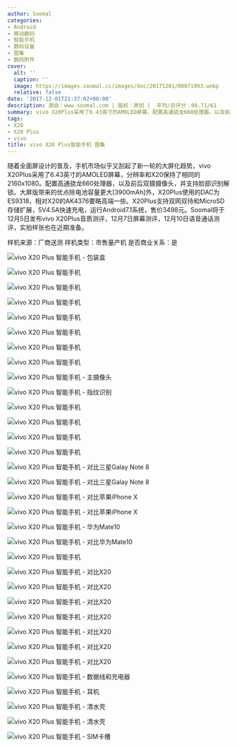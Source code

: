 ```yaml
---
author: Soomal
categories:
- Android
- 移动数码
- 智能手机
- 数码设备
- 图集
- 数码附件
cover:
  alt: ''
  caption: ''
  image: https://images.soomal.cc/images/doc/20171201/00071993.webp
  relative: false
date: '2017-12-01T21:37:02+08:00'
description: 源自：www.soomal.com | 版权：原创 |  平均/总评分：08.71/61
summary: vivo X20Plus采用了6.43英寸的AMOLED屏幕，配置高通骁龙660处理器，以及前后双摄摄像头，并支持脸部识别解锁，DAC为ES9318。X20Plus支持双网双待和MicroSD存储扩展，5V4.5A快速充电，运行Android7.1系统，售价3498元。
tags:
- X20
- X20 Plus
- vivo
title: vivo X20 Plus智能手机 图集
---
```


随着全面屏设计的普及，手机市场似乎又刮起了新一轮的大屏化趋势，vivo X20Plus采用了6.43英寸的AMOLED屏幕，分辨率和X20保持了相同的2160x1080。配置高通骁龙660处理器，以及前后双摄摄像头，并支持脸部识别解锁。大屏版带来的优点除电池容量更大[3900mAh]外，X20Plus使用的DAC为ES9318，相对X20的AK4376要略高端一些。X20Plus支持双网双待和MicroSD存储扩展，5V4.5A快速充电，运行Android7.1系统，售价3498元。Soomal将于12月5日发布vivo X20Plus音质测评，12月7日屏幕测评，12月10日语音通话测评，实拍样张也在近期准备。



样机来源：厂商送测
样机类型：市售量产机
是否商业关系：是



![vivo X20 Plus 智能手机 - 包装盒](https://images.soomal.cc/images/doc/20171201/00071960.webp)



![vivo X20 Plus 智能手机](https://images.soomal.cc/images/doc/20171201/00071961.webp)



![vivo X20 Plus 智能手机](https://images.soomal.cc/images/doc/20171201/00071962.webp)



![vivo X20 Plus 智能手机](https://images.soomal.cc/images/doc/20171201/00071963.webp)



![vivo X20 Plus 智能手机](https://images.soomal.cc/images/doc/20171201/00071964.webp)



![vivo X20 Plus 智能手机](https://images.soomal.cc/images/doc/20171201/00071965.webp)



![vivo X20 Plus 智能手机](https://images.soomal.cc/images/doc/20171201/00071966.webp)



![vivo X20 Plus 智能手机](https://images.soomal.cc/images/doc/20171201/00071967.webp)



![vivo X20 Plus 智能手机 - 主摄像头](https://images.soomal.cc/images/doc/20171201/00071968.webp)



![vivo X20 Plus 智能手机 - 指纹识别](https://images.soomal.cc/images/doc/20171201/00071969.webp)



![vivo X20 Plus 智能手机](https://images.soomal.cc/images/doc/20171201/00071970.webp)



![vivo X20 Plus 智能手机](https://images.soomal.cc/images/doc/20171201/00071971.webp)



![vivo X20 Plus 智能手机](https://images.soomal.cc/images/doc/20171201/00071972.webp)



![vivo X20 Plus 智能手机](https://images.soomal.cc/images/doc/20171201/00071973.webp)



![vivo X20 Plus 智能手机 - 对比三星Galay Note 8](https://images.soomal.cc/images/doc/20171201/00071974.webp)



![vivo X20 Plus 智能手机 - 对比三星Galay Note 8](https://images.soomal.cc/images/doc/20171201/00071975.webp)



![vivo X20 Plus 智能手机 - 对比苹果iPhone X](https://images.soomal.cc/images/doc/20171201/00071976.webp)



![vivo X20 Plus 智能手机 - 对比苹果iPhone X](https://images.soomal.cc/images/doc/20171201/00071977.webp)



![vivo X20 Plus 智能手机 - 华为Mate10](https://images.soomal.cc/images/doc/20171201/00071978.webp)



![vivo X20 Plus 智能手机 - 对比华为Mate10](https://images.soomal.cc/images/doc/20171201/00071979.webp)



![vivo X20 Plus 智能手机](https://images.soomal.cc/images/doc/20171201/00071980.webp)



![vivo X20 Plus 智能手机 - 对比X20](https://images.soomal.cc/images/doc/20171201/00071981.webp)



![vivo X20 Plus 智能手机 - 对比X20](https://images.soomal.cc/images/doc/20171201/00071982.webp)



![vivo X20 Plus 智能手机 - 对比X20](https://images.soomal.cc/images/doc/20171201/00071983.webp)



![vivo X20 Plus 智能手机 - 对比X20](https://images.soomal.cc/images/doc/20171201/00071984.webp)



![vivo X20 Plus 智能手机 - 对比X20](https://images.soomal.cc/images/doc/20171201/00071985.webp)



![vivo X20 Plus 智能手机 - 对比X20](https://images.soomal.cc/images/doc/20171201/00071986.webp)



![vivo X20 Plus 智能手机 - 对比X20](https://images.soomal.cc/images/doc/20171201/00071987.webp)



![vivo X20 Plus 智能手机 - 数据线和充电器](https://images.soomal.cc/images/doc/20171201/00071988.webp)



![vivo X20 Plus 智能手机 - 耳机](https://images.soomal.cc/images/doc/20171201/00071989.webp)



![vivo X20 Plus 智能手机 - 清水壳](https://images.soomal.cc/images/doc/20171201/00071990.webp)



![vivo X20 Plus 智能手机 - 清水壳](https://images.soomal.cc/images/doc/20171201/00071991.webp)



![vivo X20 Plus 智能手机 - SIM卡槽](https://images.soomal.cc/images/doc/20171201/00071992.webp)